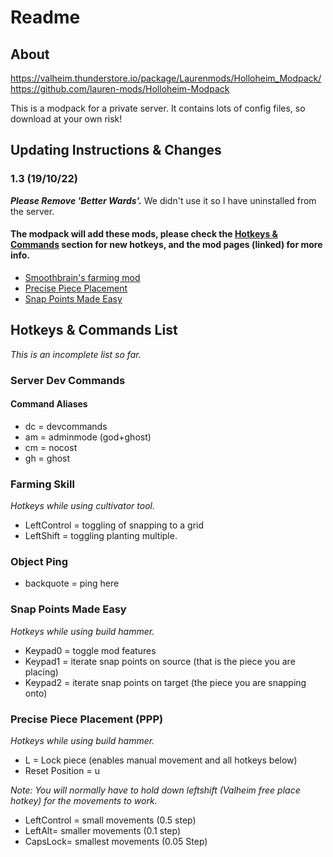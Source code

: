 # Readme

## About

<https://valheim.thunderstore.io/package/Laurenmods/Holloheim_Modpack/>  
<https://github.com/lauren-mods/Holloheim-Modpack>

This is a modpack for a private server. It contains lots of config files, so download at your own risk!

## Updating Instructions & Changes

### 1.3 (19/10/22)

***Please Remove 'Better Wards'.*** We didn't use it so I have uninstalled from the server.

#### The modpack will add these mods, please check the [Hotkeys & Commands](#hotkeys--commands-list) section for new hotkeys, and the mod pages (linked) for more info.

- [Smoothbrain's farming mod](https://valheim.thunderstore.io/package/Smoothbrain/Farming/)
- [Precise Piece Placement](https://valheim.thunderstore.io/package/AcidWerks/PrecisePlacement/)
- [Snap Points Made Easy](https://valheim.thunderstore.io/package/MathiasDecrock/Snap_Points_Made_Easy/)  

## Hotkeys & Commands List

*This is an incomplete list so far.*

### Server Dev Commands

#### Command Aliases

- dc = devcommands  
- am = adminmode (god+ghost)  
- cm = nocost  
- gh = ghost

### Farming Skill

*Hotkeys while using cultivator tool.*  

- LeftControl = toggling of snapping to a grid
- LeftShift = toggling planting multiple.

### Object Ping

- backquote = ping here

### Snap Points Made Easy

*Hotkeys while using build hammer.*  

- Keypad0 = toggle mod features
- Keypad1 = iterate snap points on source (that is the piece you are placing)
- Keypad2 = iterate snap points on target (the piece you are snapping onto)

### Precise Piece Placement (PPP)

*Hotkeys while using build hammer.*  

- L = Lock piece (enables manual movement and all hotkeys below)  
- Reset Position = u

*Note: You will normally have to hold down leftshift (Valheim free place hotkey) for the movements to work.*

- LeftControl = small movements (0.5 step)
- LeftAlt= smaller movements (0.1 step)
- CapsLock= smallest movements (0.05 Step)
